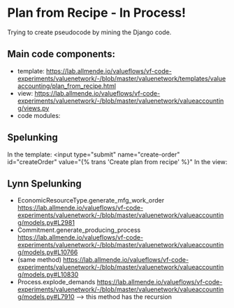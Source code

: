 # Plan from Recipe - In Process!

Trying to create pseudocode by mining the Django code.

## Main code components:
* template: https://lab.allmende.io/valueflows/vf-code-experiments/valuenetwork/-/blob/master/valuenetwork/templates/valueaccounting/plan_from_recipe.html
* view: https://lab.allmende.io/valueflows/vf-code-experiments/valuenetwork/-/blob/master/valuenetwork/valueaccounting/views.py
* code modules:

## Spelunking

In the template:
  <input type="submit" name="create-order" id="createOrder" value="{% trans 'Create plan from recipe' %}"
In the view:

## Lynn Spelunking

* EconomicResourceType.generate_mfg_work_order https://lab.allmende.io/valueflows/vf-code-experiments/valuenetwork/-/blob/master/valuenetwork/valueaccounting/models.py#L2981
* Commitment.generate_producing_process https://lab.allmende.io/valueflows/vf-code-experiments/valuenetwork/-/blob/master/valuenetwork/valueaccounting/models.py#L10766
* (same method) https://lab.allmende.io/valueflows/vf-code-experiments/valuenetwork/-/blob/master/valuenetwork/valueaccounting/models.py#L10830
* Process.explode_demands https://lab.allmende.io/valueflows/vf-code-experiments/valuenetwork/-/blob/master/valuenetwork/valueaccounting/models.py#L7910 --> this method has the recursion
  
